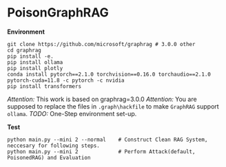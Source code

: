 # PoisonGraphRAG


**Environment**


```shell
git clone https://github.com/microsoft/graphrag # 3.0.0 other
cd graphrag
pip install -e.
pip install ollama
pip install plotly
conda install pytorch==2.1.0 torchvision==0.16.0 torchaudio==2.1.0 pytorch-cuda=11.8 -c pytorch -c nvidia
pip install transformers
```

*Attention:* This work is based on graphrag=3.0.0
*Attention:* You are supposed to replace the files in `.graph\hackfile` to make `GraphRAG` support `ollama`.
*TODO:* One-Step environment set-up.

**Test**

```shell
python main.py --mini 2 --normal    # Construct Clean RAG System, neccesary for following steps.
python main.py --mini 2             # Perform Attack(default, PoisonedRAG) and Evaluation
```